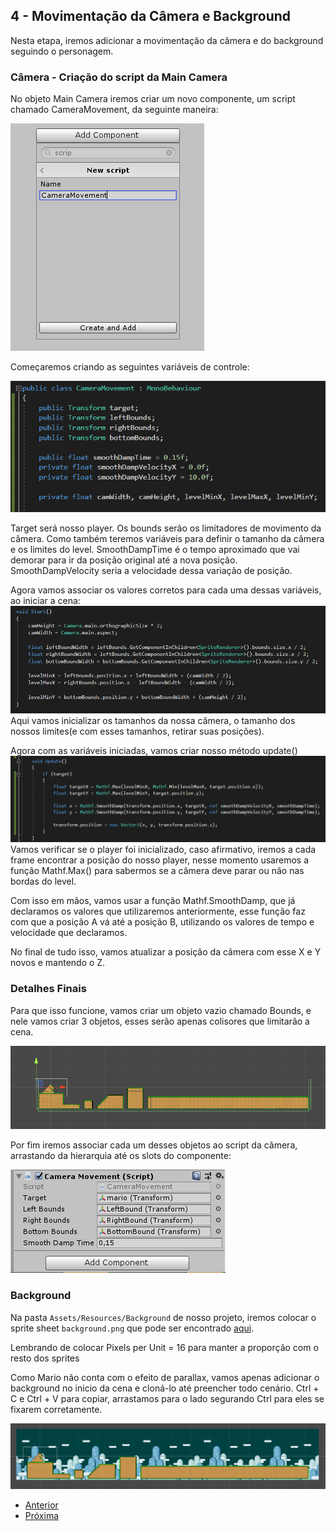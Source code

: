 
## 4 - Movimentação da Câmera e Background

Nesta etapa, iremos adicionar a movimentação da câmera e do background seguindo o personagem.

### Câmera - Criação do script da Main Camera

No objeto Main Camera iremos criar um novo componente, um script chamado CameraMovement, da seguinte maneira:

![Localização do sprite no projeto](images/4/1.png?raw=true "Criação do script")

Começaremos criando as seguintes variáveis de controle:

![Localização do sprite no projeto](images/4/2.png?raw=true "Variáveis")

Target será nosso player.
Os bounds serão os limitadores de movimento da câmera. Como também teremos variáveis para definir o tamanho da câmera e os limites do level.
SmoothDampTime é o tempo aproximado que vai demorar para ir da posição original até a nova posição.
SmoothDampVelocity seria a velocidade dessa variação de posição.

Agora vamos associar os valores corretos para cada uma dessas variáveis, ao iniciar a cena:
![Localização do sprite no projeto](images/4/3.png?raw=true "Start")
Aqui vamos inicializar os tamanhos da nossa câmera, o tamanho dos nossos limites(e com esses tamanhos, retirar suas posições).

Agora com as variáveis iniciadas, vamos criar nosso método update()
![Localização do sprite no projeto](images/4/4.png?raw=true "Update")
Vamos verificar se o player foi inicializado, caso afirmativo, iremos a cada frame encontrar a posição do nosso player, nesse momento usaremos a função Mathf.Max() para sabermos se a câmera deve parar ou não nas bordas do level.

Com isso em mãos, vamos usar a função Mathf.SmoothDamp, que já declaramos os valores que utilizaremos anteriormente, esse função faz com que a posição A vá até a posição B, utilizando os valores de tempo e velocidade que declaramos.

No final de tudo isso, vamos atualizar a posição da câmera com esse X e Y novos e mantendo o Z.

### Detalhes Finais

Para que isso funcione, vamos criar um objeto vazio chamado Bounds, e nele vamos criar 3 objetos, esses serão apenas colisores que limitarão a cena.

![Localização do sprite no projeto](images/4/5.png?raw=true "Bounds")

Por fim iremos associar cada um desses objetos ao script da câmera, arrastando da hierarquia até os slots do componente:

![Localização do sprite no projeto](images/4/6.png?raw=true "Associação script")

### Background

Na pasta ```Assets/Resources/Background``` de nosso projeto, iremos colocar o sprite sheet ```background.png``` que pode ser encontrado [aqui](https://drive.google.com/drive/folders/1JvF5ncDJGAbjktF3B4yVo5NbdJx1Rgel?usp=sharing).

Lembrando de colocar Pixels per Unit = 16 para manter a proporção com o resto dos sprites

Como Mario não conta com o efeito de parallax, vamos apenas adicionar o background no inicio da cena e cloná-lo até preencher todo cenário. Ctrl + C e Ctrl + V para copiar, arrastamos para o lado segurando Ctrl para eles se fixarem corretamente.

![Localização do sprite no projeto](images/4/7.png?raw=true "Cenário final")

* [Anterior](3-inserindo-personagem.md)
* [Próxima](3-inserindo-personagem.md)
